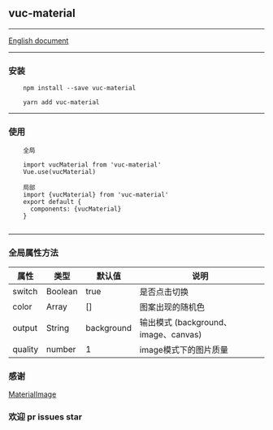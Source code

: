 ## vuc-material

---

[English document](https://github.com/loo41/vuc/blob/master/package/vuc-material/README.md)

---

### 安装

```
    npm install --save vuc-material
    
    yarn add vuc-material
```

---

### 使用

```
    全局
    
    import vucMaterial from 'vuc-material'
    Vue.use(vucMaterial)
    
    局部
    import {vucMaterial} from 'vuc-material'
    export default {
      components: {vucMaterial}
    }
    
```

---

### 全局属性方法

|   属性   |      类型     |   默认值   |       说明       |
|----------| ------------- | ---------- | ---------------- |
| switch   | Boolean       | true       | 是否点击切换     |
| color    | Array         | []         | 图案出现的随机色 |
| output   | String        | background | 输出模式 (background、image、canvas)|
| quality  | number        | 1          | image模式下的图片质量 |


### 感谢

[MaterialImage](https://github.com/yscoder/MaterialImage)

### 欢迎 pr issues star